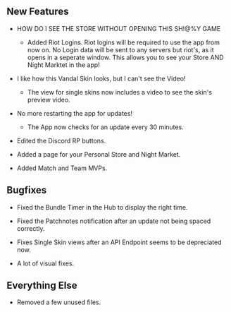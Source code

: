 ## __New Features__

- HOW DO I SEE THE STORE WITHOUT OPENING THIS SH!@%Y GAME 
    - Added Riot Logins. Riot logins will be required to use the app from now on. No Login data will be sent to any servers but riot's, as it opens in a seperate window. This allows you to see your Store AND Night Marktet in the app!

- I like how this Vandal Skin looks, but I can't see the Video!
    - The view for single skins now includes a video to see the skin's preview video.

- No more restarting the app for updates!
    - The App now checks for an update every 30 minutes.

- Edited the Discord RP buttons.

- Added a page for your Personal Store and Night Market.

- Added Match and Team MVPs.

## __Bugfixes__

- Fixed the Bundle Timer in the Hub to display the right time.

- Fixed the Patchnotes notification after an update not being spaced correctly.

- Fixes Single Skin views after an API Endpoint seems to be depreciated now.

- A lot of visual fixes.

## __Everything Else__

- Removed a few unused files.